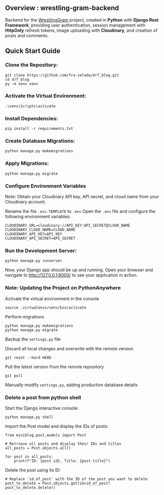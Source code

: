 ## Overview : wrestling-gram-backend

Backend for the [WrestlingGram](https://github.com/fra-zelada/wrestlingGram) project, created in **Python** with **Django Rest Framework**, providing user authentication, session management with **HttpOnly** refresh tokens, image uploading with **Cloudinary**, and creation of posts and comments.
## Quick Start Guide

### Clone the Repository:

```
git clone https://github.com/fra-zelada/drf_blog.git
cd drf_blog
py -m venv venv
```

### Activate the Virtual Environment:

```
.\venv\Scripts\activate
```

### Install Dependencies:

```
pip install -r requirements.txt
```

### Create Database Migrations:

```
python manage.py makemigrations

```

### Apply Migrations:

```
python manage.py migrate

```

### Configure Environment Variables

Note: Obtain your Cloudinary API key, API secret, and cloud name from your Cloudinary account.

Rename the file ```.env.TEMPLATE``` to ```.env```
Open the ```.env``` file and configure the following environment variables:

```
CLOUDINARY_URL=cloudinary://API_KEY:API_SECRET@CLOUD_NAME
CLOUDINARY_CLOUD_NAME=CLOUD_NAME
CLOUDINARY_API_KEY=API_KEY
CLOUDINARY_API_SECRET=API_SECRET
```

### Run the Development Server:

```
python manage.py runserver
```

Now, your Django app should be up and running. Open your browser and navigate to http://127.0.0.1:8000/ to see your application in action.


### Note: Updating the Project on PythonAnywhere


Activate the virtual environment in the console

```
source .virtualenvs/venv/bin/activate
```

Perform migrations

```
python manage.py makemigrations
python manage.py migrate
```

Backup the ```settings.py``` file

Discard all local changes and overwrite with the remote version
```
git reset --hard HEAD
```

Pull the latest version from the remote repository
```
git pull
```

Manually modify ```settings.py```, adding production database details


### Delete a post from python shell

Start the Django interactive console:
```
python manage.py shell
```

Import the Post model and display the IDs of posts:
```
from miniblog.post.models import Post

# Retrieve all posts and display their IDs and titles
all_posts = Post.objects.all()

for post in all_posts:
    print(f"ID: {post.id}, Title: {post.title}")
```

Delete the post using its ID:
```
# Replace 'id_of_post' with the ID of the post you want to delete
post_to_delete = Post.objects.get(id=id_of_post)
post_to_delete.delete()
```




